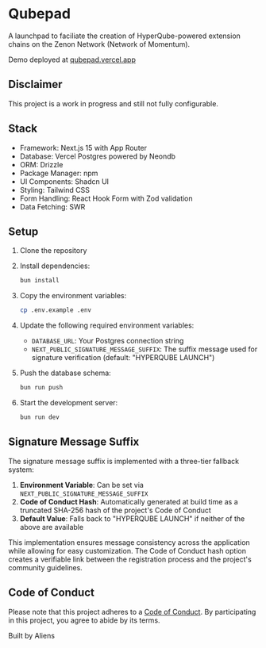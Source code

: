 # Qubepad

A launchpad to faciliate the creation of HyperQube-powered extension chains on the Zenon Network (Network of Momentum).

Demo deployed at [qubepad.vercel.app](https://qubepad.vercel.app)

## Disclaimer

This project is a work in progress and still not fully configurable.

## Stack

-   Framework: Next.js 15 with App Router
-   Database: Vercel Postgres powered by Neondb
-   ORM: Drizzle
-   Package Manager: npm
-   UI Components: Shadcn UI
-   Styling: Tailwind CSS
-   Form Handling: React Hook Form with Zod validation
-   Data Fetching: SWR

## Setup

1. Clone the repository
2. Install dependencies:
    ```bash
    bun install
    ```
3. Copy the environment variables:
    ```bash
    cp .env.example .env
    ```
4. Update the following required environment variables:

    - `DATABASE_URL`: Your Postgres connection string
    - `NEXT_PUBLIC_SIGNATURE_MESSAGE_SUFFIX`: The suffix message used for signature verification (default: "HYPERQUBE LAUNCH")

5. Push the database schema:
    ```bash
    bun run push
    ```
6. Start the development server:
    ```bash
    bun run dev
    ```

## Signature Message Suffix

The signature message suffix is implemented with a three-tier fallback system:

1. **Environment Variable**: Can be set via `NEXT_PUBLIC_SIGNATURE_MESSAGE_SUFFIX`
2. **Code of Conduct Hash**: Automatically generated at build time as a truncated SHA-256 hash of the project's Code of Conduct
3. **Default Value**: Falls back to "HYPERQUBE LAUNCH" if neither of the above are available

This implementation ensures message consistency across the application while allowing for easy customization. The Code of Conduct hash option creates a verifiable link between the registration process and the project's community guidelines.

## Code of Conduct

Please note that this project adheres to a [Code of Conduct](CODE_OF_CONDUCT.md). By participating in this project, you agree to abide by its terms.

Built by Aliens
